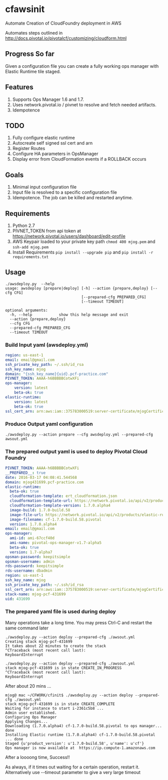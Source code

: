 # cfawsinit
Automate Creation of CloudFoundry deployment in AWS

Automates steps outlined in
http://docs.pivotal.io/pivotalcf/customizing/cloudform.html

## Progress So far
Given a configuration file you can create a fully working ops manager
with Elastic Runtime tile staged.

## Features
1. Supports Ops Manager 1.6 and 1.7.
2. Uses network.pivotal.io / pivnet to resolve and fetch needed artifacts.
3. Idempotence

## TODO
1. Fully configure elastic runtime
2. Autocreate self signed ssl cert and arn
3. Register Routes
4. Configure HA parameters in OpsManager
5. Display error from CloudFormation events if a ROLLBACK occurs 

## Goals
1. Minimal input configuration file
2. Input file is resolved to a specific configuration file
3. Idempotence. The job can be killed and restarted anytime.

## Requirements
1. Python 2.7
2. PIVNET_TOKEN from api token at https://network.pivotal.io/users/dashboard/edit-profile
3. AWS Keypair loaded to your private key path `chmod 400 mjog.pem` and `ssh-add mjog.pem`
4. Install Requirements `pip install --upgrade pip` and `pip install -r requirements.txt`

## Usage
```shell
./awsdeploy.py  --help
usage: awsdeploy [prepare|deploy] [-h] --action {prepare,deploy} [--cfg CFG]
                                  [--prepared-cfg PREPARED_CFG]
                                  [--timeout TIMEOUT]

optional arguments:
  -h, --help            show this help message and exit
  --action {prepare,deploy}
  --cfg CFG
  --prepared-cfg PREPARED_CFG
  --timeout TIMEOUT
```
### Build Input yaml  (awsdeploy.yml)
```yml
region: us-east-1
email: email@gmail.com
ssh_private_key_path: ~/.ssh/id_rsa
ssh_key_name: mjog
domain: "{ssh_key_name}{uid}.pcf-practice.com"
PIVNET_TOKEN: AAAA-h6BBBBBCotwXFi
ops-manager:
    version: latest
    beta-ok: true
elastic-runtime:
    version: latest
    beta-ok: true
ssl_cert_arn: arn:aws:iam::375783000519:server-certificate/mjogCertificate
```
### Produce Output yaml configuration
```shell
./awsdeploy.py --action prepare --cfg awsdeploy.yml --prepared-cfg awsout.yml
```
### The prepared output yaml is used to deploy Pivotal Cloud Foundry
```yml
PIVNET_TOKEN: AAAA-h6BBBBBCotwXFi
__PREPARED__: true
date: 2016-03-17 04:08:41.544568
domain: mjog431699.pcf-practice.com
elastic-runtime:
  beta-ok: true
  cloudformation-template: ert_cloudformation.json
  cloudformation-template-url: https://network.pivotal.io/api/v2/products/elastic-runtime/releases/1555/product_files/4060/download
  cloudformation-template-version: 1.7.0.alpha4
  image-build: 1.7.0-build.58
  image-file-url: https://network.pivotal.io/api/v2/products/elastic-runtime/releases/1555/product_files/4040/download
  image-filename: cf-1.7.0-build.58.pivotal
  version: 1.7.0.alpha4
email: email@gmail.com
ops-manager:
  ami-id: ami-67ccf40d
  ami-name: pivotal-ops-manager-v1.7-alpha5
  beta-ok: true
  version: 1.7-alpha7
opsman-password: keepitsimple
opsman-username: admin
rds-password: keepitsimple
rds-username: dbadmin
region: us-east-1
ssh_key_name: mjog
ssh_private_key_path: ~/.ssh/id_rsa
ssl_cert_arn: arn:aws:iam::375783000519:server-certificate/mjogCertificate
stack-name: mjog-pcf-431699
uid: 431699
```

### The prepared yaml file is used during deploy
Many operations take a long time. You may press Ctrl-C and restart the same command later

```shell
./awsdeploy.py --action deploy --prepared-cfg ./awsout.yml
Creating stack mjog-pcf-431699
It takes about 22 minutes to create the stack
^CTraceback (most recent call last):
KeyboardInterrupt

./awsdeploy.py --action deploy --prepared-cfg ./awsout.yml
stack mjog-pcf-431699 is in state CREATE_IN_PROGRESS
^CTraceback (most recent call last):
KeyboardInterrupt
```
After about 20 mins ...
```shell
mjog@ mac ~/CFWORK/cfinit$ ./awsdeploy.py --action deploy --prepared-cfg ./awsout.yml
stack mjog-pcf-431699 is in state CREATE_COMPLETE
Waiting for instance to start i-2361c5b8 ...
Admin user established.
Configuring Ops Manager
Applying Changes...
Downloading (1.7.0.alpha4) cf-1.7.0-build.58.pivotal to ops manager... done
Installing Elastic runtime (1.7.0.alpha4) cf-1.7.0-build.58.pivotal ... done
Staged {u'product_version': u'1.7.0-build.58', u'name': u'cf'}
Ops manager is now available at  https://ip.compute-1.amazonaws.com
```
After a loooong time, Success!!

As always, if it times out waiting for a certain operation, restart it.
Alternatively use --timeout parameter to give a very large timeout
